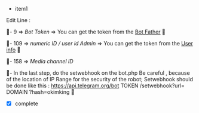 - item1

Edit Line :

📌- 9 => *Bot Token* => You can get the token from the [Bot Father](https://t.me/botfather) 🤖

📌- 109 =>  *numeric ID / user id Admin* => You can get the token from the [User info](https://t.me/userinfoBot) 🤖

📌- 158 =>  *Media channel ID* 

📌- In the last step, do the setwebhook on the bot.php
Be careful , because of the location of IP Range for the security of the robot; Setwebhook should be done like this :
https://api.telegram.org/bot TOKEN /setwebhook?url= DOMAIN ?hash=okimking 🔗

- [x] complete
